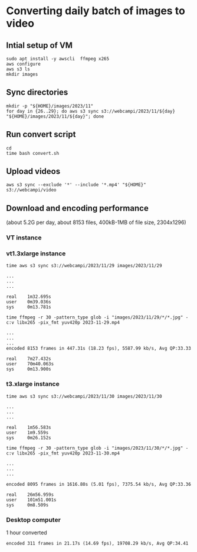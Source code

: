 # Converting daily batch of images to video

## Intial setup of VM

```shell
sudo apt install -y awscli  ffmpeg x265
aws configure
aws s3 ls
mkdir images
```

## Sync directories

```shell
mkdir -p "${HOME}/images/2023/11"
for day in {26..29}; do aws s3 sync s3://webcampi/2023/11/${day} "${HOME}/images/2023/11/${day}"; done
```

## Run convert script

```shell
cd
time bash convert.sh
```

## Upload videos

```shell
aws s3 sync --exclude '*' --include '*.mp4' "${HOME}" s3://webcampi/video
```

## Download and encoding performance

(about 5.2G per day, about 8153 files, 400kB-1MB of file size, 2304x1296)

### VT instance

### vt1.3xlarge instance

```shell
time aws s3 sync s3://webcampi/2023/11/29 images/2023/11/29

...
...
...

real    1m32.695s
user    0m39.036s
sys     0m13.781s
```

```shell
time ffmpeg -r 30 -pattern_type glob -i "images/2023/11/29/*/*.jpg" -c:v libx265 -pix_fmt yuv420p 2023-11-29.mp4

...
...
...
encoded 8153 frames in 447.31s (18.23 fps), 5587.99 kb/s, Avg QP:33.33

real    7m27.432s
user    70m40.063s
sys     0m13.900s

```

### t3.xlarge instance

```shell
time aws s3 sync s3://webcampi/2023/11/30 images/2023/11/30

...
...
...

real    1m56.583s
user    1m9.559s
sys     0m26.152s
```

```shell
time ffmpeg -r 30 -pattern_type glob -i "images/2023/11/30/*/*.jpg" -c:v libx265 -pix_fmt yuv420p 2023-11-30.mp4

...
...
...

encoded 8095 frames in 1616.80s (5.01 fps), 7375.54 kb/s, Avg QP:33.36

real    26m56.959s
user    101m51.001s
sys     0m8.509s
```

### Desktop computer 

1 hour converted

```shell
encoded 311 frames in 21.17s (14.69 fps), 19708.29 kb/s, Avg QP:34.41
```
